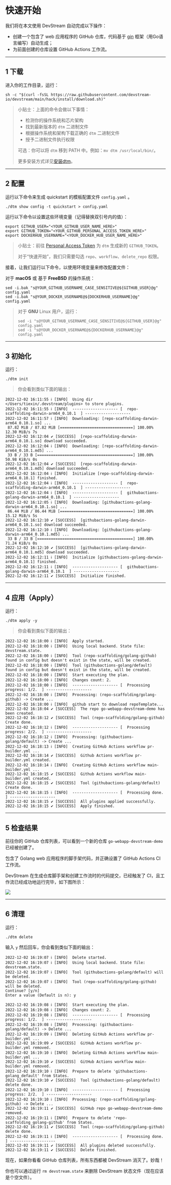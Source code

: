 # 快速开始

我们将在本文使用 DevStream 自动完成以下操作：

- 创建一个包含了 web 应用程序的 GitHub 仓库，代码基于 [gin](https://github.com/gin-gonic/gin) 框架（用Go语言编写）自动生成；
- 为前面创建的仓库设置 GitHub Actions 工作流。

---

## 1 下载

进入你的工作目录，运行：

```shell
sh -c "$(curl -fsSL https://raw.githubusercontent.com/devstream-io/devstream/main/hack/install/download.sh)"
```

> 小贴士：上面的命令会做以下事情：
>
> - 检测你的操作系统和芯片架构
> - 找到最新版本的 `dtm` 二进制文件
> - 根据操作系统和架构下载正确的 `dtm` 二进制文件
> - 授予二进制文件执行权限
>
> 可选：你可以将 `dtm` 移到 PATH 中。例如：`mv dtm /usr/local/bin/`。
>
> 更多安装方式详见[安装dtm](./install.zh.md)。

---

## 2 配置

运行以下命令来生成 quickstart 的模板配置文件 `config.yaml` 。

```shell
./dtm show config -t quickstart > config.yaml
```

运行以下命令以设置这些环境变量（记得替换双引号内的值）：

```shell
export GITHUB_USER="<YOUR_GITHUB_USER_NAME_HERE>"
export GITHUB_TOKEN="<YOUR_GITHUB_PERSONAL_ACCESS_TOKEN_HERE>"
export DOCKERHUB_USERNAME="<YOUR_DOCKER_HUB_USER_NAME_HERE>"
```

> 小贴士：前往 [Personal Access Token](https://github.com/settings/tokens/new) 为 `dtm` 生成新的 `GITHUB_TOKEN`。
>
> 对于“快速开始”，我们只需要勾选 `repo`、`workflow`、`delete_repo` 权限。

接着，让我们运行以下命令，以使用环境变量来修改配置文件：

对于 **macOS** 或 基于 **FreeBSD** 的操作系统：

```shell
sed -i.bak "s@YOUR_GITHUB_USERNAME_CASE_SENSITIVE@${GITHUB_USER}@g" config.yaml
sed -i.bak "s@YOUR_DOCKER_USERNAME@${DOCKERHUB_USERNAME}@g" config.yaml
```

> 对于 **GNU** Linux 用户，运行：
>
> ```shell
> sed -i "s@YOUR_GITHUB_USERNAME_CASE_SENSITIVE@${GITHUB_USER}@g" config.yaml
> sed -i "s@YOUR_DOCKER_USERNAME@${DOCKERHUB_USERNAME}@g" config.yaml
> ```

---

## 3 初始化

运行：

```shell
./dtm init
```

> 你会看到类似下面的输出：
```
2022-12-02 16:11:55 ℹ [INFO]  Using dir </Users/tiexin/.devstream/plugins> to store plugins.
2022-12-02 16:11:55 ℹ [INFO]  -------------------- [  repo-scaffolding-darwin-arm64_0.10.1  ] --------------------
2022-12-02 16:11:57 ℹ [INFO]  Downloading: [repo-scaffolding-darwin-arm64_0.10.1.so] ...
 87.82 MiB / 87.82 MiB [================================] 100.00% 12.30 MiB/s 7s
2022-12-02 16:12:04 ✔ [SUCCESS]  [repo-scaffolding-darwin-arm64_0.10.1.so] download succeeded.
2022-12-02 16:12:04 ℹ [INFO]  Downloading: [repo-scaffolding-darwin-arm64_0.10.1.md5] ...
 33 B / 33 B [==========================================] 100.00% 50.98 KiB/s 0s
2022-12-02 16:12:04 ✔ [SUCCESS]  [repo-scaffolding-darwin-arm64_0.10.1.md5] download succeeded.
2022-12-02 16:12:04 ℹ [INFO]  Initialize [repo-scaffolding-darwin-arm64_0.10.1] finished.
2022-12-02 16:12:04 ℹ [INFO]  -------------------- [  repo-scaffolding-darwin-arm64_0.10.1  ] --------------------
2022-12-02 16:12:04 ℹ [INFO]  -------------------- [  githubactions-golang-darwin-arm64_0.10.1  ] --------------------
2022-12-02 16:12:05 ℹ [INFO]  Downloading: [githubactions-golang-darwin-arm64_0.10.1.so] ...
 86.44 MiB / 86.44 MiB [================================] 100.00% 15.12 MiB/s 5s
2022-12-02 16:12:10 ✔ [SUCCESS]  [githubactions-golang-darwin-arm64_0.10.1.so] download succeeded.
2022-12-02 16:12:10 ℹ [INFO]  Downloading: [githubactions-golang-darwin-arm64_0.10.1.md5] ...
 33 B / 33 B [==========================================] 100.00% 71.24 KiB/s 0s
2022-12-02 16:12:10 ✔ [SUCCESS]  [githubactions-golang-darwin-arm64_0.10.1.md5] download succeeded.
2022-12-02 16:12:11 ℹ [INFO]  Initialize [githubactions-golang-darwin-arm64_0.10.1] finished.
2022-12-02 16:12:11 ℹ [INFO]  -------------------- [  githubactions-golang-darwin-arm64_0.10.1  ] --------------------
2022-12-02 16:12:11 ✔ [SUCCESS]  Initialize finished.
```

---

## 4 应用（Apply）

运行：

```shell
./dtm apply -y
```

> 你会看到类似下面的输出：

```
2022-12-02 16:18:00 ℹ [INFO]  Apply started.
2022-12-02 16:18:00 ℹ [INFO]  Using local backend. State file: devstream.state.
2022-12-02 16:18:00 ℹ [INFO]  Tool (repo-scaffolding/golang-github) found in config but doesn't exist in the state, will be created.
2022-12-02 16:18:00 ℹ [INFO]  Tool (githubactions-golang/default) found in config but doesn't exist in the state, will be created.
2022-12-02 16:18:00 ℹ [INFO]  Start executing the plan.
2022-12-02 16:18:00 ℹ [INFO]  Changes count: 2.
2022-12-02 16:18:00 ℹ [INFO]  -------------------- [  Processing progress: 1/2.  ] --------------------
2022-12-02 16:18:00 ℹ [INFO]  Processing: (repo-scaffolding/golang-github) -> Create ...
2022-12-02 16:18:00 ℹ [INFO]  github start to download repoTemplate...
2022-12-02 16:18:04 ✔ [SUCCESS]  The repo go-webapp-devstream-demo has been created.
2022-12-02 16:18:12 ✔ [SUCCESS]  Tool (repo-scaffolding/golang-github) Create done.
2022-12-02 16:18:12 ℹ [INFO]  -------------------- [  Processing progress: 2/2.  ] --------------------
2022-12-02 16:18:12 ℹ [INFO]  Processing: (githubactions-golang/default) -> Create ...
2022-12-02 16:18:13 ℹ [INFO]  Creating GitHub Actions workflow pr-builder.yml ...
2022-12-02 16:18:14 ✔ [SUCCESS]  Github Actions workflow pr-builder.yml created.
2022-12-02 16:18:14 ℹ [INFO]  Creating GitHub Actions workflow main-builder.yml ...
2022-12-02 16:18:15 ✔ [SUCCESS]  Github Actions workflow main-builder.yml created.
2022-12-02 16:18:15 ✔ [SUCCESS]  Tool (githubactions-golang/default) Create done.
2022-12-02 16:18:15 ℹ [INFO]  -------------------- [  Processing done.  ] --------------------
2022-12-02 16:18:15 ✔ [SUCCESS]  All plugins applied successfully.
2022-12-02 16:18:15 ✔ [SUCCESS]  Apply finished.
```

---

## 5 检查结果

前往你的 GitHub 仓库列表，可以看到一个新的仓库 `go-webapp-devstream-demo` 已经被创建了。

包含了 Golang web 应用程序的脚手架代码，并正确设置了 GitHub Actions CI 工作流。

DevStream 在生成仓库脚手架和创建工作流时的代码提交，已经触发了 CI，且工作流已经成功地运行完毕，如下图所示：

![](./images/repo-scaffolding.png)

---

## 6 清理

运行：

```shell
./dtm delete
```

输入 `y` 然后回车，你会看到类似下面的输出：

```
2022-12-02 16:19:07 ℹ [INFO]  Delete started.
2022-12-02 16:19:07 ℹ [INFO]  Using local backend. State file: devstream.state.
2022-12-02 16:19:07 ℹ [INFO]  Tool (githubactions-golang/default) will be deleted.
2022-12-02 16:19:07 ℹ [INFO]  Tool (repo-scaffolding/golang-github) will be deleted.
Continue? [y/n]
Enter a value (Default is n): y

2022-12-02 16:19:08 ℹ [INFO]  Start executing the plan.
2022-12-02 16:19:08 ℹ [INFO]  Changes count: 2.
2022-12-02 16:19:08 ℹ [INFO]  -------------------- [  Processing progress: 1/2.  ] --------------------
2022-12-02 16:19:08 ℹ [INFO]  Processing: (githubactions-golang/default) -> Delete ...
2022-12-02 16:19:09 ℹ [INFO]  Deleting GitHub Actions workflow pr-builder.yml ...
2022-12-02 16:19:09 ✔ [SUCCESS]  GitHub Actions workflow pr-builder.yml removed.
2022-12-02 16:19:10 ℹ [INFO]  Deleting GitHub Actions workflow main-builder.yml ...
2022-12-02 16:19:10 ✔ [SUCCESS]  GitHub Actions workflow main-builder.yml removed.
2022-12-02 16:19:10 ℹ [INFO]  Prepare to delete 'githubactions-golang_default' from States.
2022-12-02 16:19:10 ✔ [SUCCESS]  Tool (githubactions-golang/default) delete done.
2022-12-02 16:19:10 ℹ [INFO]  -------------------- [  Processing progress: 2/2.  ] --------------------
2022-12-02 16:19:10 ℹ [INFO]  Processing: (repo-scaffolding/golang-github) -> Delete ...
2022-12-02 16:19:11 ✔ [SUCCESS]  GitHub repo go-webapp-devstream-demo removed.
2022-12-02 16:19:11 ℹ [INFO]  Prepare to delete 'repo-scaffolding_golang-github' from States.
2022-12-02 16:19:11 ✔ [SUCCESS]  Tool (repo-scaffolding/golang-github) delete done.
2022-12-02 16:19:11 ℹ [INFO]  -------------------- [  Processing done.  ] --------------------
2022-12-02 16:19:11 ✔ [SUCCESS]  All plugins deleted successfully.
2022-12-02 16:19:11 ✔ [SUCCESS]  Delete finished.
```

现在，如果你看看 GitHub 仓库列表，所有东西都被 DevStream 消灭了。妙哉！

你也可以通过运行 `rm devstream.state` 来删除 DevStream 状态文件（现在应该是个空文件）。
